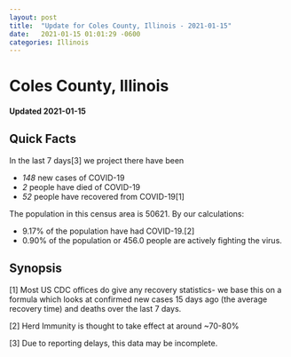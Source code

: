 ```yaml
---
layout: post
title:  "Update for Coles County, Illinois - 2021-01-15"
date:   2021-01-15 01:01:29 -0600
categories: Illinois
---
```


# Coles County, Illinois
#### Updated 2021-01-15

## Quick Facts

In the last 7 days[3] we project there have been
- *148* new cases of COVID-19
- *2* people have died of COVID-19
- *52* people have recovered from COVID-19[1]

The population in this census area is 50621. By our calculations:
- 9.17% of the population have had COVID-19.[2]
- 0.90% of the population or 456.0 people are actively fighting the virus.

## Synopsis




[1] Most US CDC offices do give any recovery statistics- we base this on a formula which looks at confirmed new cases
15 days ago (the average recovery time) and deaths over the last 7 days.

[2] Herd Immunity is thought to take effect at around ~70-80%

[3] Due to reporting delays, this data may be incomplete.
 
    